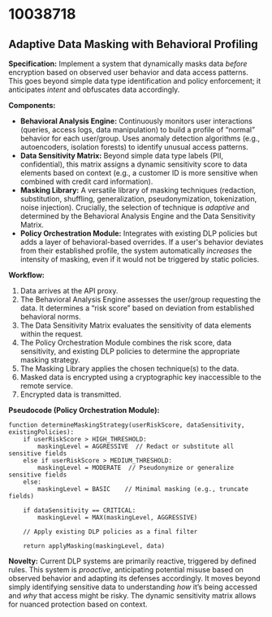 # 10038718

## Adaptive Data Masking with Behavioral Profiling

**Specification:** Implement a system that dynamically masks data *before* encryption based on observed user behavior and data access patterns. This goes beyond simple data type identification and policy enforcement; it anticipates *intent* and obfuscates data accordingly.

**Components:**

*   **Behavioral Analysis Engine:** Continuously monitors user interactions (queries, access logs, data manipulation) to build a profile of “normal” behavior for each user/group. Uses anomaly detection algorithms (e.g., autoencoders, isolation forests) to identify unusual access patterns.
*   **Data Sensitivity Matrix:**  Beyond simple data type labels (PII, confidential), this matrix assigns a dynamic sensitivity score to data elements based on context (e.g., a customer ID is more sensitive when combined with credit card information).
*   **Masking Library:**  A versatile library of masking techniques (redaction, substitution, shuffling, generalization, pseudonymization, tokenization, noise injection). Crucially, the selection of technique is *adaptive* and determined by the Behavioral Analysis Engine and the Data Sensitivity Matrix.
*   **Policy Orchestration Module:** Integrates with existing DLP policies but adds a layer of behavioral-based overrides.  If a user's behavior deviates from their established profile, the system automatically *increases* the intensity of masking, even if it would not be triggered by static policies.

**Workflow:**

1.  Data arrives at the API proxy.
2.  The Behavioral Analysis Engine assesses the user/group requesting the data.  It determines a “risk score” based on deviation from established behavioral norms.
3.  The Data Sensitivity Matrix evaluates the sensitivity of data elements within the request.
4.  The Policy Orchestration Module combines the risk score, data sensitivity, and existing DLP policies to determine the appropriate masking strategy.
5.  The Masking Library applies the chosen technique(s) to the data.
6.  Masked data is encrypted using a cryptographic key inaccessible to the remote service.
7.  Encrypted data is transmitted.

**Pseudocode (Policy Orchestration Module):**

```
function determineMaskingStrategy(userRiskScore, dataSensitivity, existingPolicies):
    if userRiskScore > HIGH_THRESHOLD:
        maskingLevel = AGGRESSIVE  // Redact or substitute all sensitive fields
    else if userRiskScore > MEDIUM_THRESHOLD:
        maskingLevel = MODERATE  // Pseudonymize or generalize sensitive fields
    else:
        maskingLevel = BASIC    // Minimal masking (e.g., truncate fields)

    if dataSensitivity == CRITICAL:
        maskingLevel = MAX(maskingLevel, AGGRESSIVE)

    // Apply existing DLP policies as a final filter

    return applyMasking(maskingLevel, data)
```

**Novelty:**  Current DLP systems are primarily reactive, triggered by defined rules. This system is *proactive*, anticipating potential misuse based on observed behavior and adapting its defenses accordingly. It moves beyond simply identifying sensitive data to understanding *how* it’s being accessed and *why* that access might be risky.  The dynamic sensitivity matrix allows for nuanced protection based on context.